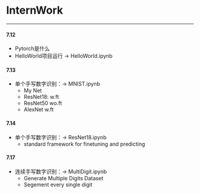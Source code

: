 # InternWork
---
#### 7.12
- Pytorch是什么
- HelloWorld项目运行 -> HelloWorld.ipynb
#### 7.13
- 单个手写数字识别：-> MNIST.ipynb
  - My Net
  - ResNet18: w.ft
  - ResNet50  wo.ft
  - AlexNet  w.ft
#### 7.14
- 单个手写数字识别：->  ResNet18.ipynb
  - standard framework for finetuning and predicting
#### 7.17
- 连续手写数字识别：-> MultiDigit.ipynb
  - Generate Multiple Digits Dataset
  - Segement every single digit
